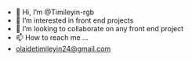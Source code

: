 - 👋 Hi, I’m @Timileyin-rgb
- 👀 I’m interested in front end projects
- 💞️ I’m looking to collaborate on any front end project
- 📫 How to reach me ...
- olaidetimileyin24@gmail.com

<!---
Timileyin-rgb/Timileyin-rgb is a ✨ special ✨ repository because its `README.md` (this file) appears on your GitHub profile.
You can click the Preview link to take a look at your changes.
--->
